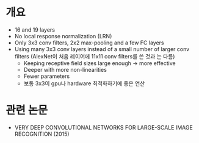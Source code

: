 # 개요
- 16 and 19 layers
- No local response normalization (LRN)
- Only 3x3 conv filters, 2x2 max-pooling and a few FC layers
- Using many 3x3 conv layers instead of a small number of larger conv filters (AlexNet이 처음 레이어에 11x11 conv filters를 쓴 것과 는 다름)
  - Keeping receptive field sizes large enough -> more effective
  - Deeper with more non-linearities
  - Fewer parameters
  - 보통 3x3이 gpu나 hardware 최적화하기에 좋은 연산

# 관련 논문
- VERY DEEP CONVOLUTIONAL NETWORKS FOR LARGE-SCALE IMAGE RECOGNITION (2015)
